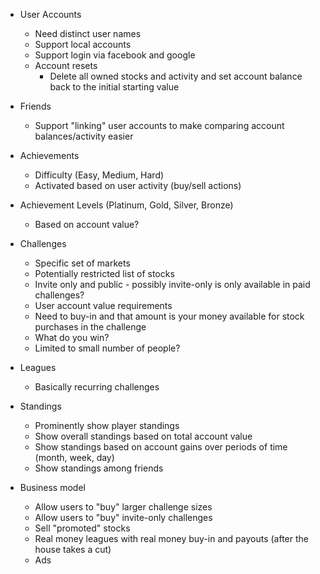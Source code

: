 
* User Accounts

    * Need distinct user names
    * Support local accounts
    * Support login via facebook and google
    * Account resets
        * Delete all owned stocks and activity and set account balance back to the initial starting value

* Friends

    * Support "linking" user accounts to make comparing account balances/activity easier

* Achievements

    * Difficulty (Easy, Medium, Hard)
    * Activated based on user activity (buy/sell actions)

* Achievement Levels (Platinum, Gold, Silver, Bronze)

    * Based on account value?

* Challenges

    * Specific set of markets
    * Potentially restricted list of stocks
    * Invite only and public - possibly invite-only is only available in paid challenges?
    * User account value requirements
    * Need to buy-in and that amount is your money available for stock purchases in the challenge
    * What do you win?
    * Limited to small number of people?

* Leagues

    * Basically recurring challenges

* Standings

    * Prominently show player standings
    * Show overall standings based on total account value
    * Show standings based on account gains over periods of time (month, week, day)
    * Show standings among friends

* Business model

    * Allow users to "buy" larger challenge sizes
    * Allow users to "buy" invite-only challenges
    * Sell "promoted" stocks
    * Real money leagues with real money buy-in and payouts (after the house takes a cut)
    * Ads
